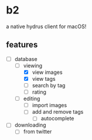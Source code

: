 # b2

a native hydrus client for macOS!

## features

- [ ] database
  - [ ] viewing
    - [x] view images
    - [x] view tags
    - [ ] search by tag
    - [ ] rating
  - [ ] editing
    - [ ] import images
    - [ ] add and remove tags
      - [ ] autocomplete
- [ ] downloading
  - [ ] from twitter
